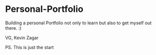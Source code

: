 # Personal-Portfolio
Building a personal Portfolio not only to learn but also to get myself out there. :)

VG,
Kevin Zagar 

PS. This is just the start 
